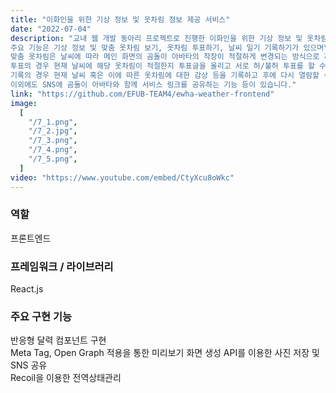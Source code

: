 ```yaml
---
title: "이화인을 위한 기상 정보 및 옷차림 정보 제공 서비스"
date: "2022-07-04"
description: "교내 웹 개발 동아리 프로젝트로 진행한 이화인을 위한 기상 정보 및 옷차림 정보 제공 서비스 프로젝트(이상청 프로젝트)는 교내에 국한된 주변 지역 날씨 및 해당 날씨에 적절한 옷차림 정보를 제공하는 것을 목표로 진행하였습니다. 이상청 서비스는 반응형으로 제작되어 웹과 모바일, 그리고 태블릿 화면에 따라 적절하게 구성된 화면을 볼 수 있도록 제작하였습니다.\n
주요 기능은 기상 정보 및 맞춤 옷차림 보기, 옷차림 투표하기, 날씨 일기 기록하기가 있으며\n
맞춤 옷차림은 날씨에 따라 메인 화면의 곰돌이 아바타의 착장이 적절하게 변경되는 방식으로 제공하며\n
투표의 경우 현재 날씨에 해당 옷차림이 적절한지 투표글을 올리고 서로 허/불허 투표를 할 수 있고,\n
기록의 경우 현재 날씨 혹은 이에 따른 옷차림에 대한 감상 등을 기록하고 후에 다시 열람할 수 있습니다.\n 
이외에도 SNS에 곰돌이 아바타와 함께 서비스 링크를 공유하는 기능 등이 있습니다."
link: "https://github.com/EFUB-TEAM4/ewha-weather-frontend"
image:
  [
    "/7_1.png",
    "/7_2.jpg",
    "/7_3.png",
    "/7_4.png",
    "/7_5.png",
  ]
video: "https://www.youtube.com/embed/CtyXcu8oWkc"
---
```


### **역할**

프론트엔드

### **프레임워크 / 라이브러리**

React.js

### **주요 구현 기능**

반응형 달력 컴포넌트 구현  
Meta Tag, Open Graph 적용을 통한 미리보기 화면 생성
API를 이용한 사진 저장 및 SNS 공유  
Recoil을 이용한 전역상태관리